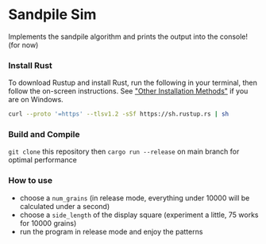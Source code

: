 # Sandpile Sim
Implements the sandpile algorithm and prints the output into the console! (for now)

### Install Rust
To download Rustup and install Rust, run the following in your terminal, then follow the on-screen instructions. See ["Other Installation Methods"](https://forge.rust-lang.org/infra/other-installation-methods.html) if you are on Windows.
```bash
curl --proto '=https' --tlsv1.2 -sSf https://sh.rustup.rs | sh
``` 
### Build and Compile
`git clone` this repository then `cargo run --release` on main branch for optimal performance

### How to use
- choose a `num_grains` (in release mode, everything under 10000 will be calculated under a second)
- choose a `side_length` of the display square (experiment a little, 75 works for 10000 grains)
- run the program in release mode and enjoy the patterns